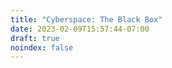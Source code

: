 ```yaml
---
title: "Cyberspace: The Black Box"
date: 2023-02-09T15:57:44-07:00
draft: true
noindex: false
---
```



